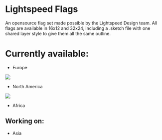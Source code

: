 # Lightspeed Flags
An opensource flag set made possible by the Lightspeed Design team.
All flags are available in 16x12 and 32x24, including a .sketch file with one shared layer style to give them all the same outline.


# Currently available:
- Europe
<img src="https://d13yacurqjgara.cloudfront.net/users/7576/screenshots/1921348/europedribbble_2x.png">

- North America
<img src="https://d13yacurqjgara.cloudfront.net/users/7576/screenshots/2157581/dribbble_2x.png">

- Africa

## Working on:
- Asia
